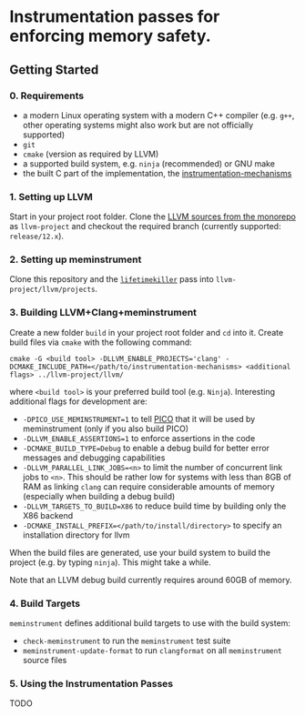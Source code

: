 # Instrumentation passes for enforcing memory safety.

## Getting Started

### 0. Requirements

  * a modern Linux operating system with a modern C++ compiler (e.g. `g++`, other operating systems might also work but are not officially supported)
  * `git`
  * `cmake` (version as required by LLVM)
  * a supported build system, e.g. `ninja` (recommended) or GNU make
  * the built C part of the implementation, the [instrumentation-mechanisms](https://gitlab.cs.uni-saarland.de/cdl/safe-c/instrumentation-mechanisms)

### 1. Setting up LLVM

Start in your project root folder. Clone the [LLVM sources from the monorepo](https://github.com/llvm/llvm-project) as `llvm-project` and checkout the required branch (currently supported: `release/12.x`).

### 2. Setting up meminstrument

Clone this repository and the [`lifetimekiller`](https://gitlab.cs.uni-saarland.de/cdl/safe-c/lifetimekiller) pass into `llvm-project/llvm/projects`.

### 3. Building LLVM+Clang+meminstrument

Create a new folder `build` in your project root folder and `cd` into it. Create build files via `cmake` with the following command:

```
cmake -G <build tool> -DLLVM_ENABLE_PROJECTS='clang' -DCMAKE_INCLUDE_PATH=</path/to/instrumentation-mechanisms> <additional flags> ../llvm-project/llvm/
```

where `<build tool>` is your preferred build tool (e.g. `Ninja`).
Interesting additional flags for development are:

  * `-DPICO_USE_MEMINSTRUMENT=1` to tell [PICO](https://gitlab.cs.uni-saarland.de/cdl/safe-c/PICO) that it will be used by meminstrument (only if you also build PICO)
  * `-DLLVM_ENABLE_ASSERTIONS=1` to enforce assertions in the code
  * `-DCMAKE_BUILD_TYPE=Debug` to enable a debug build for better error messages and debugging capabilities
  * `-DLLVM_PARALLEL_LINK_JOBS=<n>` to limit the number of concurrent link jobs to `<n>`. This should be rather low for systems with less than 8GB of RAM as linking `clang` can require considerable amounts of memory (especially when building a debug build)
  * `-DLLVM_TARGETS_TO_BUILD=X86` to reduce build time by building only the X86 backend
  * `-DCMAKE_INSTALL_PREFIX=</path/to/install/directory>` to specify an installation directory for llvm

When the build files are generated, use your build system to build the project (e.g. by typing `ninja`). This might take a while.

Note that an LLVM debug build currently requires around 60GB of memory.

### 4. Build Targets

`meminstrument` defines additional build targets to use with the build system:

  * `check-meminstrument` to run the `meminstrument` test suite
  * `meminstrument-update-format` to run `clangformat` on all `meminstrument` source files

### 5. Using the Instrumentation Passes

TODO
